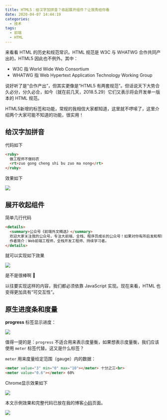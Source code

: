 ```yaml
---
title: HTML5：给汉字加拼音？收起展开组件？让我秀给你看
date: 2020-04-07 14:44:19
categories:
  - 技术
tags:
  - 前端
  - HTML
---
```


来看看 HTML 的历史和规范常识。HTML 规范是 W3C 与 WHATWG 合作共同产出的，HTML5 因此也不例外。其中：
- W3C 指 World Wide Web Consortium
- WHATWG 指 Web Hypertext Application Technology Working Group

<!-- more -->

说好听了是“合作产出”，但其实更像是“HTML5 有两套规范”。但话说天下大势合久必分，分久必合，如今（就在前几天，2018.5.29）它们又表示将会开发单一版本的 HTML 规范。

HTML5新增的标签和功能，常规的我相信大家都知道，这里就不啰嗦了，这里介绍两个大家可能不知道的功能，很实用！

## 给汉字加拼音

代码如下

```html
<ruby>
  做工程师不做码农
  <rt>zuo gong cheng shi bu zuo ma nong</rt>
</ruby>
```

效果如下

![](http://myimgcloud.oss-cn-hangzhou.aliyuncs.com/202004/HTML5-pingyin/1.png)

## 展开收起组件

简单几行代码

```html
<details>
  <summary>公众号《前端外文精选》</summary>
  欢迎大家关注我的公众号，专注大前端、全栈、程序员成长的公众号！如果对你有所启发和帮助，可以点个关注、收藏，也可以留言讨论，这是对作者的最大鼓励。
  作者简介：Web前端工程师，全栈开发工程师、持续学习者。
</details>
```

就可以实现如下效果

![](http://myimgcloud.oss-cn-hangzhou.aliyuncs.com/202004/HTML5-pingyin/exam.gif)

是不是很棒啊 🤪

以往要实现这样的内容，我们都必须依靠 JavaScript 实现。现在来看，HTML 也变得更加具有“可交互性”。

## 原生进度条和度量

**progress** 标签显示进度：

![](http://myimgcloud.oss-cn-hangzhou.aliyuncs.com/202004/HTML5-pingyin/4.jpg)

值得一提的是：`progress` 不适合用来表示度量衡，如果想表示度量衡，我们应该使用 `meter` 标签代替。这又是什么标签？

`meter` 用来度量给定范围（gauge）内的数据：

```html
<meter value="3" min="0" max="10"></meter> 十分之三<br>
<meter value="0.6"></meter> 60%
```

Chrome显示效果如下

![](http://myimgcloud.oss-cn-hangzhou.aliyuncs.com/202004/HTML5-pingyin/5.jpg)

本文示例效果和完整代码已放在我的博客[小码](https://coding.zhangbing.site)页面。


![](http://myimgcloud.oss-cn-hangzhou.aliyuncs.com/202004/HTML5-pingyin/QQ20200405-141143%402x.png)

